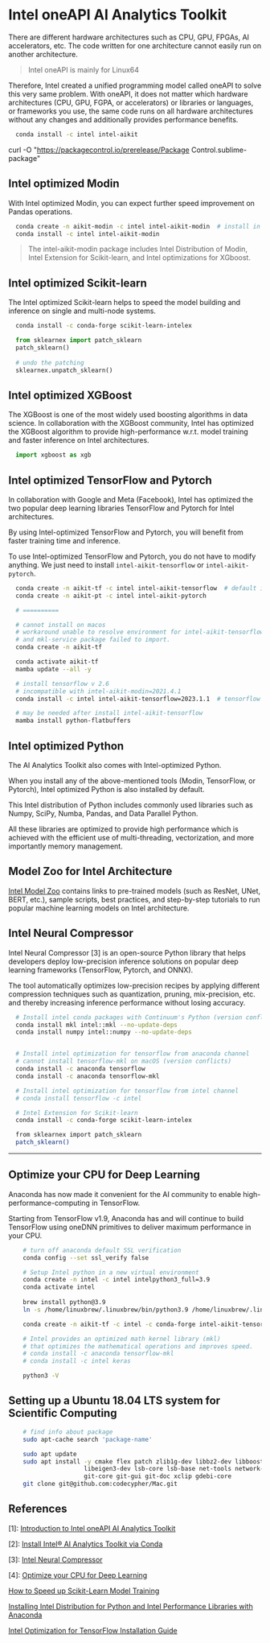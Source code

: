 # Intel oneAPI AI Analytics Toolkit

There are different hardware architectures such as CPU, GPU, FPGAs, AI accelerators, etc. The code written for one architecture cannot easily run on another architecture. 

> Intel oneAPI is mainly for Linux64

Therefore, Intel created a unified programming model called oneAPI to solve this very same problem. With oneAPI, it does not matter which hardware architectures (CPU, GPU, FGPA, or accelerators) or libraries or languages, or frameworks you use, the same code runs on all hardware architectures without any changes and additionally provides performance benefits.

```bash
  conda install -c intel intel-aikit
```


curl -O "https://packagecontrol.io/prerelease/Package Control.sublime-package"

## Intel optimized Modin

With Intel optimized Modin, you can expect further speed improvement on Pandas operations. 

```bash
  conda create -n aikit-modin -c intel intel-aikit-modin  # install in new environment
  conda install -c intel intel-aikit-modin
```

> The intel-aikit-modin package includes Intel Distribution of Modin, Intel Extension for Scikit-learn, and Intel optimizations for XGboost. 


## Intel optimized Scikit-learn

The Intel optimized Scikit-learn helps to speed the model building and inference on single and multi-node systems.

```bash
  conda install -c conda-forge scikit-learn-intelex
```

```py
  from sklearnex import patch_sklearn
  patch_sklearn()
  
  # undo the patching
  sklearnex.unpatch_sklearn()
```

## Intel optimized XGBoost

The XGBoost is one of the most widely used boosting algorithms in data science. In collaboration with the XGBoost community, Intel has optimized the XGBoost algorithm to provide high-performance w.r.t. model training and faster inference on Intel architectures.

```py
  import xgboost as xgb
```

## Intel optimized TensorFlow and Pytorch

In collaboration with Google and Meta (Facebook), Intel has optimized the two popular deep learning libraries TensorFlow and Pytorch for Intel architectures. 

By using Intel-optimized TensorFlow and Pytorch, you will benefit from faster training time and inference.

To use Intel-optimized TensorFlow and Pytorch, you do not have to modify anything. We just need to install `intel-aikit-tensorflow` or `intel-aikit-pytorch`. 

```bash
  conda create -n aikit-tf -c intel intel-aikit-tensorflow  # default is tensorflow 2.5
  conda create -n aikit-pt -c intel intel-aikit-pytorch

  # ==========

  # cannot install on macos
  # workaround unable to resolve environment for intel-aikit-tensorflow
  # and mkl-service package failed to import.
  conda create -n aikit-tf

  conda activate aikit-tf
  mamba update --all -y

  # install tensorflow v 2.6
  # incompatible with intel-aikit-modin=2021.4.1
  conda install -c intel intel-aikit-tensorflow=2023.1.1  # tensorflow v 2.6

  # may be needed after install intel-aikit-tensorflow
  mamba install python-flatbuffers
```

## Intel optimized Python

The AI Analytics Toolkit also comes with Intel-optimized Python. 

When you install any of the above-mentioned tools (Modin, TensorFlow, or Pytorch), Intel optimized Python is also installed by default.

This Intel distribution of Python includes commonly used libraries such as Numpy, SciPy, Numba, Pandas, and Data Parallel Python. 

All these libraries are optimized to provide high performance which is achieved with the efficient use of multi-threading, vectorization, and more importantly memory management.


## Model Zoo for Intel Architecture

[Intel Model Zoo](https://github.com/IntelAI/models) contains links to pre-trained models (such as ResNet, UNet, BERT, etc.), sample scripts, best practices, and step-by-step tutorials to run popular machine learning models on Intel architecture.


## Intel Neural Compressor

Intel Neural Compressor [3] is an open-source Python library that helps developers deploy low-precision inference solutions on popular deep learning frameworks (TensorFlow, Pytorch, and ONNX).

The tool automatically optimizes low-precision recipes by applying different compression techniques such as quantization, pruning, mix-precision, etc. and thereby increasing inference performance without losing accuracy.


```bash
  # Install intel conda packages with Continuum's Python (version conflicts on Linux)
  conda install mkl intel::mkl --no-update-deps
  conda install numpy intel::numpy --no-update-deps


  # Install intel optimization for tensorflow from anaconda channel 
  # cannot install tensorflow-mkl on macOS (version conflicts)
  conda install -c anaconda tensorflow
  conda install -c anaconda tensorflow-mkl

  # Install intel optimization for tensorflow from intel channel
  # conda install tensorflow -c intel
```

```bash
  # Intel Extension for Scikit-learn
  conda install -c conda-forge scikit-learn-intelex

  from sklearnex import patch_sklearn
  patch_sklearn()
```



----------


## Optimize your CPU for Deep Learning

Anaconda has now made it convenient for the AI community to enable high-performance-computing in TensorFlow.

Starting from TensorFlow v1.9, Anaconda has and will continue to build TensorFlow using oneDNN primitives to deliver maximum performance in your CPU.

```bash
    # turn off anaconda default SSL verification
    conda config --set ssl_verify false

    # Setup Intel python in a new virtual environment
    conda create -n intel -c intel intelpython3_full=3.9
    conda activate intel
    
    brew install python@3.9
    ln -s /home/linuxbrew/.linuxbrew/bin/python3.9 /home/linuxbrew/.linuxbrew/bin/python3

    conda create -n aikit-tf -c intel -c conda-forge intel-aikit-tensorflow

    # Intel provides an optimized math kernel library (mkl)
    # that optimizes the mathematical operations and improves speed.
    # conda install -c anaconda tensorflow-mkl
    # conda install -c intel keras

    python3 -V
```


## Setting up a Ubuntu 18.04 LTS system for Scientific Computing

```bash
    # find info about package
    sudo apt-cache search 'package-name'

    sudo apt update
    sudo apt install -y cmake flex patch zlib1g-dev libbz2-dev libboost-all-dev libcairo2 libcairo2-dev \
                     libeigen3-dev lsb-core lsb-base net-tools network-manager \
                     git-core git-gui git-doc xclip gdebi-core
    git clone git@github.com:codecypher/Mac.git
```


## References

[1]: [Introduction to Intel oneAPI AI Analytics Toolkit](https://pub.towardsai.net/introduction-to-intels-oneapi-ai-analytics-toolkit-8dd873925b96?gi=25547ad4241c)

[2]: [Install Intel® AI Analytics Toolkit via Conda](https://www.intel.com/content/www/us/en/docs/oneapi/installation-guide-linux/2023-0/install-intel-ai-analytics-toolkit-via-conda.html)

[3]: [Intel Neural Compressor](https://www.intel.com/content/www/us/en/developer/tools/oneapi/neural-compressor.html)

[4]: [Optimize your CPU for Deep Learning](https://towardsdatascience.com/optimize-your-cpu-for-deep-learning-424a199d7a87)


[How to Speed up Scikit-Learn Model Training](https://medium.com/distributed-computing-with-ray/how-to-speed-up-scikit-learn-model-training-aaf17e2d1e1)

[Installing Intel Distribution for Python and Intel Performance Libraries with Anaconda](https://www.intel.com/content/www/us/en/developer/articles/technical/using-intel-distribution-for-python-with-anaconda.html)

[Intel Optimization for TensorFlow Installation Guide](https://www.intel.com/content/www/us/en/developer/articles/guide/optimization-for-tensorflow-installation-guide.html)
